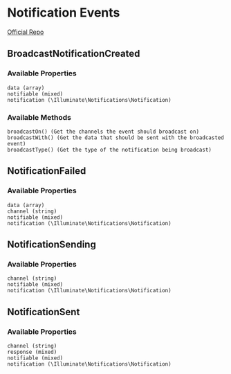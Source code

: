 # Notification Events
[Official Repo](https://github.com/laravel/framework/tree/7.x/src/Illuminate/Notifications/Events)

## BroadcastNotificationCreated

### Available Properties

    data (array)
    notifiable (mixed)
    notification (\Illuminate\Notifications\Notification)

### Available Methods

    broadcastOn() (Get the channels the event should broadcast on)
    broadcastWith() (Get the data that should be sent with the broadcasted event)
    broadcastType() (Get the type of the notification being broadcast)

## NotificationFailed

### Available Properties

    data (array)
    channel (string)
    notifiable (mixed)
    notification (\Illuminate\Notifications\Notification)

## NotificationSending

### Available Properties

    channel (string)
    notifiable (mixed)
    notification (\Illuminate\Notifications\Notification)

## NotificationSent

### Available Properties

    channel (string)
    response (mixed)
    notifiable (mixed)
    notification (\Illuminate\Notifications\Notification)
